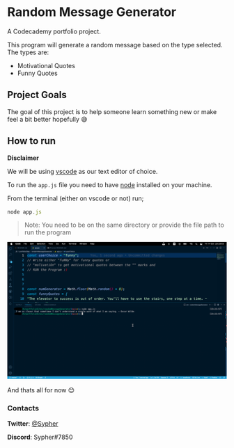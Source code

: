 # Random Message Generator #

A Codecademy portfolio project.

This program will generate a random message based on the type selected. The types are:

* Motivational Quotes
* Funny Quotes

## Project Goals ##

The goal of this project is to help someone learn something new or make feel a bit better hopefully 😅

## How to run ##

**Disclaimer**

We will be using [vscode](https://code.visualstudio.com/) as our text editor of choice.

To run the `app.js` file you need to have [node](https://www.google.com/url?sa=t&rct=j&q=&esrc=s&source=web&cd=&cad=rja&uact=8&ved=2ahUKEwjhprupsuD6AhUG_CoKHY_0AEUQjBB6BAgJEAE&url=https%3A%2F%2Fnodejs.org%2Fen%2Fdownload%2F&usg=AOvVaw3mpn_kqKBfLUVM2X6RrMKX) installed on your machine.

From the terminal (either on vscode or not) run;

```js
node app.js
```

> Note: You need to be on the same directory or provide the file path to run the program

![(>)](./latest%20sc.png)

And thats all for now 😊

### Contacts ###

**Twitter**: [@Sypher](https://twitter.com/Sypher12233)

**Discord**: Sypher#7850
